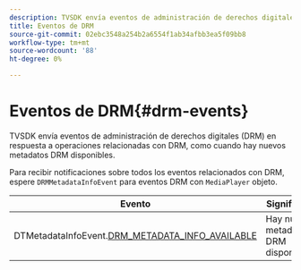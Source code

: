 ```yaml
---
description: TVSDK envía eventos de administración de derechos digitales (DRM) en respuesta a operaciones relacionadas con DRM, como cuando hay nuevos metadatos DRM disponibles.
title: Eventos de DRM
source-git-commit: 02ebc3548a254b2a6554f1ab34afbb3ea5f09bb8
workflow-type: tm+mt
source-wordcount: '88'
ht-degree: 0%

---
```


# Eventos de DRM{#drm-events}

TVSDK envía eventos de administración de derechos digitales (DRM) en respuesta a operaciones relacionadas con DRM, como cuando hay nuevos metadatos DRM disponibles.

Para recibir notificaciones sobre todos los eventos relacionados con DRM, espere `DRMMetadataInfoEvent` para eventos DRM con `MediaPlayer` objeto.

| Evento | Significado |
|---|---|
| DTMetadataInfoEvent.[DRM_METADATA_INFO_AVAILABLE](https://help.adobe.com/en_US/primetime/api/psdk/asdoc-dhls_1.4/com/adobe/mediacore/events/DRMMetadataInfoEvent.html#DRM_METADATA_INFO_AVAILABLE) | Hay nuevos metadatos DRM disponibles. |
